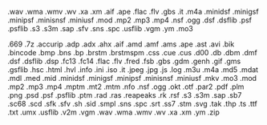 .wav
.wma
.wmv
.wv
.xa
.xm
.aif
.ape
.flac
.flv
.gbs
.it
.m4a
.minidsf
.minigsf
.minipsf
.minisnsf
.miniusf
.mod
.mp2
.mp3
.mp4
.nsf
.ogg
.dsf
.dsflib
.psf
.psflib
.s3
.s3m
.sap
.sfv
.sns
.spc
.usflib
.vgm
.ym
.mo3









.669
.7z
.accurip
.adp
.adx
.ahx
.aif
.amd
.amf
.ams
.ape
.ast
.avi
.bik
.bincode
.bmp
.bns
.bp
.brstm
.brstmspm
.css
.cue
.cus
.d00
.db
.dbm
.dmf
.dsf
.dsflib
.dsp
.fc13
.fc14
.flac
.flv
.fred
.fsb
.gbs
.gdm
.genh
.gif
.gms
.gsflib
.hsc
.html
.hvl
.info
.ini
.iso
.it
.jpeg
.jpg
.js
.log
.m3u
.m4a
.md5
.mdat
.mdl
.med
.mid
.minidsf
.minigsf
.minipsf
.minisnsf
.miniusf
.mkv
.mo3
.mod
.mp2
.mp3
.mp4
.mptm
.mt2
.mtm
.nfo
.nsf
.ogg
.okt
.otf
.par2
.pdf
.plm
.png
.psd
.psf
.psflib
.ptm
.rad
.ras
.reapeaks
.rk
.rsf
.s3
.s3m
.sap
.sb7
.sc68
.scd
.sfk
.sfv
.sh
.sid
.smpl
.sns
.spc
.srt
.ss7
.stm
.svg
.tak
.thp
.ts
.ttf
.txt
.umx
.usflib
.v2m
.vgm
.wav
.wma
.wmv
.wv
.xa
.xm
.ym
.zip